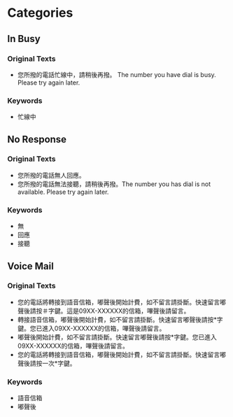 # Categories

## In Busy

### Original Texts

* 您所撥的電話忙線中，請稍後再撥。 The number you have dial is busy. Please try again later.

### Keywords

* 忙線中

## No Response

### Original Texts

* 您所撥的電話無人回應。
* 您所撥的電話無法接聽，請稍後再撥。The number you has dial is not available. Please try again later.

### Keywords

* 無
* 回應
* 接聽

## Voice Mail

### Original Texts

* 您的電話將轉接到語音信箱，嘟聲後開始計費，如不留言請掛斷。快速留言嘟聲後請按＃字鍵。這是09XX-XXXXXX的信箱，嗶聲後請留言。
* 轉接語音信箱，嘟聲後開始計費，如不留言請掛斷。快速留言嘟聲後請按*字鍵。您已進入09XX-XXXXXX的信箱，嗶聲後請留言。
* 嘟聲後開始計費，如不留言請掛斷。快速留言嘟聲後請按*字鍵。您已進入09XX-XXXXXX的信箱，嗶聲後請留言。
* 您的電話將轉接到語音信箱，嘟聲後開始計費，如不留言請掛斷。快速留言嘟聲後請按一次*字鍵。

### Keywords

* 語音信箱
* 嘟聲後